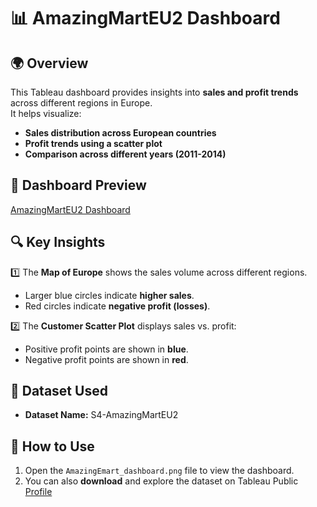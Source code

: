 # 📊 AmazingMartEU2 Dashboard

## 🌍 Overview
This Tableau dashboard provides insights into **sales and profit trends** across different regions in Europe.  
It helps visualize:
- **Sales distribution across European countries**
- **Profit trends using a scatter plot**
- **Comparison across different years (2011-2014)**

## 📌 Dashboard Preview
[AmazingMartEU2 Dashboard](https://public.tableau.com/views/Book1_17432454531890/Sheet1?:language=en-US&:sid=&:redirect=auth&:display_count=n&:origin=viz_share_link)
## 🔍 Key Insights
1️⃣ The **Map of Europe** shows the sales volume across different regions.  
   - Larger blue circles indicate **higher sales**.  
   - Red circles indicate **negative profit (losses)**.  

2️⃣ The **Customer Scatter Plot** displays sales vs. profit:
   - Positive profit points are shown in **blue**.
   - Negative profit points are shown in **red**.

## 📁 Dataset Used
- **Dataset Name:** S4-AmazingMartEU2  

## 🚀 How to Use
1. Open the `AmazingEmart_dashboard.png` file to view the dashboard.
2. You can also **download** and explore the dataset on Tableau Public [Profile](https://public.tableau.com/views/Book1_17432454531890/Sheet1?:language=en-US&:sid=&:redirect=auth&:display_count=n&:origin=viz_share_link)
